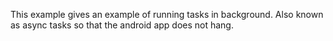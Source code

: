 This example gives an example of running tasks in background.
Also known as async tasks so that the android app does not hang.
